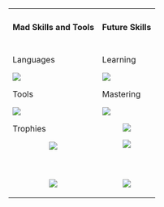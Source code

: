 <table>
    <tr>
        <th><h4 align="center">Mad Skills and Tools</h4></th>
        <th><h4 align="center">Future Skills</h4></th>
    </tr>
        <td>   
            <p>Languages</p>
            <p style="margin-top: 15px;">
                <a href="https://skillicons.dev">
                    <img src="https://skillicons.dev/icons?i=html,css,javascript,nodejs,md&perline=8#theme=dark" />
                </a>
                <p>Tools</p>
            <p style="margin-top: 15px;">
                <a href="https://skillicons.dev">
                    <img src="https://skillicons.dev/icons?i=git,github,nginx,mysql,docker,linux,raspberrypi,powershell,bash,vscode,figma,blender,ps,sketchup,unreal&perline=8#theme=dark" />
                </a>
                <p>Trophies</p>
                <p align="center">
                    <a href="https://github.com/ryo-ma/github-profile-trophy">
                        <img src="https://github-profile-trophy.vercel.app/?username=gork3n&theme=oldie&rank=SECRET,SSS,SS,S,AAA,A,&column=1" />
                    </a>
                </p>
                <br>
        </td>
        <td style="vertical-align:top;">
            <p>Learning</p>
                <p style="margin-top: 15px;">
                    <a href="https://skillicons.dev">
                        <img style="vertical-align: top" src="https://skillicons.dev/icons?i=ts,lua,gitlab,githubactions,bots,py,pytorch,sass,kubernetes&perline=8&theme+dark" />
                    </a>
                </p>
            <p>Mastering</p>
                <p>
                    <a href="https://skillicons.dev">
                        <img style="vertical-align: top" src="https://skillicons.dev/icons?i=javascript,git,github,docker&perline=8&theme+dark" />
                    </a>
            </p>
            <p align="center">
                <a href="https://git.io/typing-svg">
                <img align="center" src="https://readme-typing-svg.herokuapp.com?font=Open+Sans&weight=500&size=30&pause=1000&center=true&vCenter=true&width=435&height=35&lines=Hello%2C+I'm+Christopher;Welcome+to+my+profile;Create.+Develop.+Contribute." >
                </a>
            </p>
            <p align="center">
                <a href="https://github.com/anuraghazra/github-readme-stats">
                <img align="center" src=https://github-readme-stats.vercel.app/api/top-langs/?username=gork3n&layout=compact />
                </a>
            </p>
    </td>
</tr>
<tr>
<td>
<p align="center">
    <a href="https://github.com/anuraghazra/github-readme-stats">
        <img align="center" src=https://github-readme-stats.vercel.app/api?username=gork3n&theme=github_dark />
    </a>
</p>
</td>
<td>
<p align="center">
    <a href="https://github.com/anuraghazra/github-readme-stats">
        <img align="center" src=https://github-readme-streak-stats.herokuapp.com/?user=gork3n&theme=github_dark />
    </a>
    
</p>
</td>
</tr>
</table>
